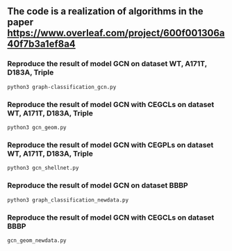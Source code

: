 ## The code is a realization of algorithms in the paper https://www.overleaf.com/project/600f001306a40f7b3a1ef8a4

### Reproduce the result of model GCN on dataset WT, A171T, D183A, Triple
```
python3 graph-classification_gcn.py
```
### Reproduce the result of model GCN with CEGCLs on dataset WT, A171T, D183A, Triple
```
python3 gcn_geom.py
```
### Reproduce the result of model GCN with CEGPLs on dataset WT, A171T, D183A, Triple
```
python3 gcn_shellnet.py
```
### Reproduce the result of model GCN on dataset BBBP
```
python3 graph_classification_newdata.py
```
### Reproduce the result of model GCN with CEGCLs on dataset BBBP
```
gcn_geom_newdata.py
```
